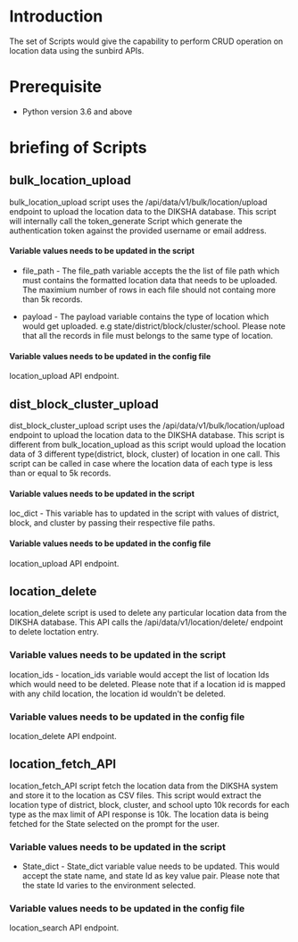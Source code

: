 # Introduction
The set of Scripts would give the capability to perform CRUD operation on location data using the sunbird APIs.

# Prerequisite
- Python version 3.6 and above


# briefing of Scripts

## bulk_location_upload
bulk_location_upload script uses the /api/data/v1/bulk/location/upload endpoint to upload the location data to the DIKSHA database.
This script will internally call the token_generate Script which generate the authentication token against the provided username or email address. 

#### Variable values needs to be updated in the script
- file_path - The file_path variable accepts the the list of file path which must contains the formatted location data that needs to be uploaded. The maximium number of rows in each file should not containg more than 5k records.

- payload - The payload variable contains the type of location which would get uploaded. e.g state/district/block/cluster/school. Please note that all the records in file must belongs to the same type of location.

#### Variable values needs to be updated in the config file
location_upload API endpoint.

## dist_block_cluster_upload
dist_block_cluster_upload script uses the /api/data/v1/bulk/location/upload endpoint to upload the location data to the DIKSHA database. This script is different from bulk_location_upload as this script would upload the location data of 3 different type(district, block, cluster) of location in one call. This script can be called in case where the location data of each type is less than or equal to 5k records.

#### Variable values needs to be updated in the script
loc_dict - This variable has to updated in the script with values of district, block, and cluster by passing their respective file paths.

#### Variable values needs to be updated in the config file
location_upload API endpoint.

## location_delete
location_delete script is used to delete any particular location data from the DIKSHA database. This API calls the /api/data/v1/location/delete/ endpoint to delete loctation entry.

### Variable values needs to be updated in the script
location_ids - location_ids variable would accept the list of location Ids which would need to be deleted. Please note that if a location id is mapped with any child location, the location id wouldn't be deleted.

### Variable values needs to be updated in the config file
location_delete API endpoint.

## location_fetch_API
location_fetch_API script fetch the location data from the DIKSHA system and store it to the location as CSV files. This script would extract the location type of district, block, cluster, and school upto 10k records for each type as the max limit of API response is 10k. The location data is being fetched for the State selected on the prompt for the user.

### Variable values needs to be updated in the script
- State_dict - State_dict variable value needs to be updated. This would accept the state name, and state Id as key value pair. Please note that the state Id varies to the environment selected.

### Variable values needs to be updated in the config file
location_search API endpoint.
